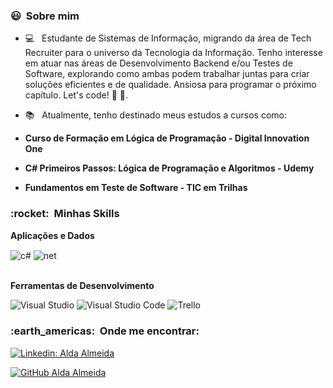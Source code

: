 <h3> 😃 &nbsp;Sobre mim </h3>
 
 - 💻 &nbsp; Estudante de Sistemas de Informação, migrando da área de Tech Recruiter para o universo da Tecnologia da Informação. Tenho interesse em atuar nas áreas de Desenvolvimento Backend e/ou Testes de Software, explorando como ambas podem trabalhar juntas para criar soluções eficientes e de qualidade. Ansiosa para programar o próximo capítulo. Let's code! 🚀 🚀.
   
 - 📚 &nbsp; Atualmente, tenho destinado meus estudos a cursos como:
   
  - **Curso de Formação em Lógica de Programação - Digital Innovation One**
  - **C# Primeiros Passos: Lógica de Programação e Algoritmos - Udemy**
  - **Fundamentos em Teste de Software - TIC em Trilhas**

    
 <h3> :rocket: &nbsp;Minhas Skills </h3>

 
 **Aplicações e Dados**
   
  <div style="display: inline_block">
  <img align="center" alt="c#" src="https://img.shields.io/badge/C%23-239120?style=for-the-badge&logo=c-sharp&logoColor=white" />
  <img align="center" alt="net" src="https://img.shields.io/badge/.NET-5C2D91?style=for-the-badge&logo=.net&logoColor=white" />


</div><br/>


 **Ferramentas de Desenvolvimento**
 
   ![Visual Studio](https://img.shields.io/badge/-Visual%20Studio-333333?style=flat&logo=visual-studio&logoColor=9400d3)
   ![Visual Studio Code](https://img.shields.io/badge/-Visual%20Studio%20Code-333333?style=flat&logo=visual-studio-code&logoColor=007ACC)
   ![Trello](https://img.shields.io/badge/-Trello-333333?style=flat&logo=trello&logoColor=007ACC)
   
 
 <h3> :earth_americas: &nbsp;Onde me encontrar: </h3>
 
 [![Linkedin: Alda Almeida](https://img.shields.io/badge/-Alda_Almeida-blue?style=flat-square&logo=Linkedin&logoColor=white&link=https://www.linkedin.com/in/aldaalmeidatech/)](https://www.linkedin.com/in/aldaalmeidatech/)

 [![GitHub Alda Almeida](https://img.shields.io/github/followers/Aldaalmeida?label=follow&style=social)](https://github.com/Aldaalmeida)
